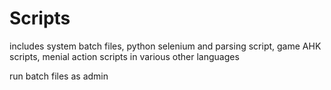 # Scripts
includes system batch files, python selenium and parsing script, game AHK scripts, menial action scripts in various other languages

run batch files as admin
